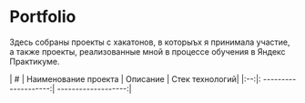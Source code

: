 # Portfolio

Здесь собраны проекты с хакатонов, в которыъх я принимала участие, а также проекты, реализованные мной в процессе обучения в Яндекс Практикуме.

| # | Наименование проекта | Описание | Стек технологий|
|:--:|: --------------------:| -------------------:|
